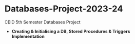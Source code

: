 # Databases-Project-2023-24

CEID 5th Semester Databases Project 
- <b>Creating & Initialising a DB, Stored Procedures & Triggers Implementation</b>
